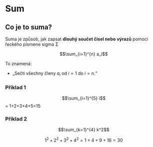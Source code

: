 # Sum

## Co je to suma?

Suma je způsob, jak zapsat **dlouhý součet čísel nebo výrazů** pomocí řeckého písmene sigma Σ

$$\sum_{i=1}^{n} a_i$$

To znamená:
- „Sečti všechny členy $a_i$ od $i=1$ do $i=n$.“

### Příklad 1

$$\sum_{i=1}^{5} i$$
= 1+2+3+4+5=15

### Příklad 2

$$\sum_{k=1}^{4} k^2$$

$$1^2 + 2^2 + 3^2 + 4^2 = 1 + 4 + 9 + 16 = 30$$

